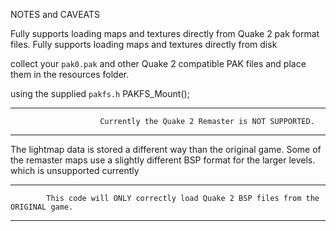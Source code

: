 NOTES and CAVEATS

Fully supports loading maps and textures directly from Quake 2 pak format files. 
Fully supports loading maps and textures directly from disk 

collect your `pak0.pak` and other Quake 2 compatible PAK files and place them in the resources folder. 

using the supplied `pakfs.h` 
    PAKFS_Mount(<folder>);








-------------------------------------------------------------------------------------------------------
                        Currently the Quake 2 Remaster is NOT SUPPORTED.
-------------------------------------------------------------------------------------------------------

The lightmap data is stored a different way than the original game.
Some of the remaster maps use a slightly different BSP format for the larger levels. which is unsupported currently 

-------------------------------------------------------------------------------------------------------
            This code will ONLY correctly load Quake 2 BSP files from the ORIGINAL game. 
-------------------------------------------------------------------------------------------------------







